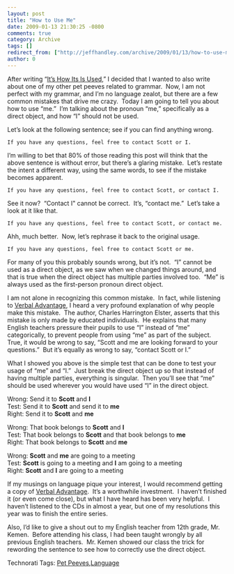 ```yaml
---
layout: post
title: "How to Use Me"
date: 2009-01-13 21:30:25 -0800
comments: true
category: Archive
tags: []
redirect_from: ["http://jeffhandley.com/archive/2009/01/13/how-to-use-me.aspx"].aspx
author: 0
---
```

<!-- more -->
<p>After writing “<a href="http://blog.jeffhandley.com/archive/2009/01/09/itrsquos-how-its-is-used.aspx" target="_blank">It’s How Its Is Used</a>,” I decided that I wanted to also write about one of my other pet peeves related to grammar.  Now, I am not perfect with my grammar, and I’m no language zealot, but there are a few common mistakes that drive me crazy.  Today I am going to tell you about how to use “me.”  I’m talking about the pronoun “me,” specifically as a direct object, and how “I” should not be used.</p>  <p>Let’s look at the following sentence; see if you can find anything wrong.</p>  <p><code><font style="background-color: #ffffff">If you have any questions, feel free to contact Scott or I.</font></code></p>  <p>I’m willing to bet that 80% of those reading this post will think that the above sentence is without error, but there’s a glaring mistake.  Let’s restate the intent a different way, using the same words, to see if the mistake becomes apparent.</p>  <p><code><font style="background-color: #ffffff">If you have any questions, feel free to contact Scott, or contact I.</font></code></p>  <p>See it now?  “Contact I" cannot be correct.  It’s, “contact me.”  Let’s take a look at it like that.</p>  <p><code><font style="background-color: #ffffff">If you have any questions, feel free to contact Scott, or contact me.</font></code></p>  <p>Ahh, much better.  Now, let’s rephrase it back to the original usage.</p>  <p><code><font style="background-color: #ffffff">If you have any questions, feel free to contact Scott or me.</font></code></p>  <p>For many of you this probably sounds wrong, but it’s not.  “I” cannot be used as a direct object, as we saw when we changed things around, and that is true when the direct object has multiple parties involved too.  “Me” is always used as the first-person pronoun direct object.</p>  <p>I am not alone in recognizing this common mistake.  In fact, while listening to <a href="http://www.verbaladvantage.com/" target="_blank">Verbal Advantage</a>, I heard a very profound explanation of why people make this mistake.  The author, Charles Harrington Elster, asserts that this mistake is only made by educated individuals.  He explains that many English teachers pressure their pupils to use “I” instead of “me” categorically, to prevent people from using “me” as part of the subject.  True, it would be wrong to say, “Scott and me are looking forward to your questions.”  But it’s equally as wrong to say, “contact Scott or I.”</p>  <p>What I showed you above is the simple test that can be done to test your usage of “me” and “I.”  Just break the direct object up so that instead of having multiple parties, everything is singular.  Then you’ll see that “me” should be used wherever you would have used “I” in the direct object.</p>  <p>Wrong: Send it to <strong>Scott</strong> and <strong>I</strong>     <br />Test: Send it to <strong>Scott</strong> and send it to <strong>me</strong>     <br />Right: Send it to <strong>Scott</strong> and <strong>me</strong></p>  <p>Wrong: That book belongs to <strong>Scott</strong> and <strong>I</strong>     <br />Test: That book belongs to <strong>Scott</strong> and that book belongs to <strong>me</strong>     <br />Right: That book belongs to <strong>Scott</strong> and <strong>me</strong></p>  <p>Wrong: <strong>Scott</strong> and <strong>me</strong> are going to a meeting     <br />Test: <strong>Scott</strong> is going to a meeting and <strong>I</strong> am going to a meeting     <br />Right: <strong>Scott</strong> and <strong>I</strong> are going to a meeting</p>  <p>If my musings on language pique your interest, I would recommend getting a copy of <a href="http://www.verbaladvantage.com/" target="_blank">Verbal Advantage</a>.  It’s a worthwhile investment.  I haven’t finished it (or even come close), but what I have heard has been very helpful.  I haven’t listened to the CDs in almost a year, but one of my resolutions this year was to finish the entire series.</p>  <p>Also, I’d like to give a shout out to my English teacher from 12th grade, Mr. Kemen.  Before attending his class, I had been taught wrongly by all previous English teachers.  Mr. Kemen showed our class the trick for rewording the sentence to see how to correctly use the direct object.</p>  <div class="wlWriterEditableSmartContent" id="scid:0767317B-992E-4b12-91E0-4F059A8CECA8:90719b6a-8682-4f37-bd07-15f5140b8789" style="padding-right: 0px; display: inline; padding-left: 0px; float: none; padding-bottom: 0px; margin: 0px; padding-top: 0px">Technorati Tags: <a href="http://technorati.com/tags/Pet+Peeves" rel="tag">Pet Peeves</a>,<a href="http://technorati.com/tags/Language" rel="tag">Language</a></div>

